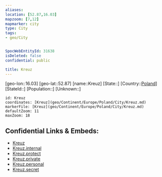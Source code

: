 ```yaml
---
aliases: 
location: [52.87,16.03]
mapzoom: [7,12] 
mapmarker: city 
type: City
tags:
- geo/City


SpocWebEntityId: 31638
isDeleted: false
confidential: public

title: Kreuz
---
```

[geo-lon::16.03]
[geo-lat::52.87]
[name::Kreuz]
[State::]
[Country::[Poland](geo/Continent/Europe/Poland.md)]
[StateId::]
[Population::]
[Unknown::]


```leaflet
id: Kreuz
coordinates: [Kreuz](geo/Continent/Europe/Poland/City/Kreuz.md)
markerFile: [Kreuz](geo/Continent/Europe/Poland/City/Kreuz.md)
defaultZoom: 11 
maxZoom: 18
```


## Confidential Links & Embeds: 
- [Kreuz](../../../../../../_public/geo/Continent/Europe/Poland/City/Kreuz.md) 
- [Kreuz.internal](../../../../../../_internal/geo/Continent/Europe/Poland/City/Kreuz.internal.md) 
- [Kreuz.protect](../../../../../../_protect/geo/Continent/Europe/Poland/City/Kreuz.protect.md) 
- [Kreuz.private](../../../../../../_private/geo/Continent/Europe/Poland/City/Kreuz.private.md) 
- [Kreuz.personal](../../../../../../_personal/geo/Continent/Europe/Poland/City/Kreuz.personal.md) 
- [Kreuz.secret](../../../../../../_secret/geo/Continent/Europe/Poland/City/Kreuz.secret.md) 
